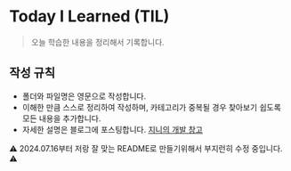 # Today I Learned (TIL)

> 오늘 학습한 내용을 정리해서 기록합니다.

## 작성 규칙

- 폴더와 파일명은 영문으로 작성합니다.
- 이해한 만큼 스스로 정리하여 작성하며, 카테고리가 중복될 경우 찾아보기 쉽도록 모든 내용을 추가합니다.
- 자세한 설명은 블로그에 포스팅합니다. [지니의 개발 창고](https://develop-ssooo.tistory.com/)


⚠️ 2024.07.16부터 저랑 잘 맞는 README로 만들기위해서 부지런히 수정 중입니다. ⚠️
